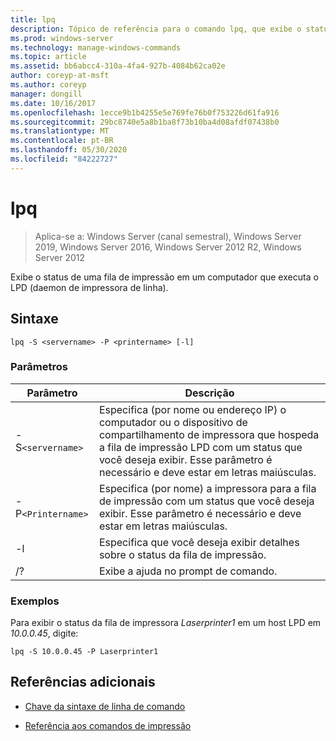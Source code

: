 ```yaml
---
title: lpq
description: Tópico de referência para o comando lpq, que exibe o status de uma fila de impressão em um computador que executa o LPD (daemon de impressora de linha).
ms.prod: windows-server
ms.technology: manage-windows-commands
ms.topic: article
ms.assetid: bb6abcc4-310a-4fa4-927b-4084b62ca02e
author: coreyp-at-msft
ms.author: coreyp
manager: dongill
ms.date: 10/16/2017
ms.openlocfilehash: 1ecce9b1b4255e5e769fe76b0f753226d61fa916
ms.sourcegitcommit: 29bc8740e5a8b1ba8f73b10ba4d08afdf07438b0
ms.translationtype: MT
ms.contentlocale: pt-BR
ms.lasthandoff: 05/30/2020
ms.locfileid: "84222727"
---
```

# <a name="lpq"></a>lpq

> Aplica-se a: Windows Server (canal semestral), Windows Server 2019, Windows Server 2016, Windows Server 2012 R2, Windows Server 2012

Exibe o status de uma fila de impressão em um computador que executa o LPD (daemon de impressora de linha).

## <a name="syntax"></a>Sintaxe

```
lpq -S <servername> -P <printername> [-l]
```

### <a name="parameters"></a>Parâmetros

| Parâmetro | Descrição |
| --------- | ----------- |
| -S`<servername>` | Especifica (por nome ou endereço IP) o computador ou o dispositivo de compartilhamento de impressora que hospeda a fila de impressão LPD com um status que você deseja exibir. Esse parâmetro é necessário e deve estar em letras maiúsculas. |
| -P`<Printername>` | Especifica (por nome) a impressora para a fila de impressão com um status que você deseja exibir. Esse parâmetro é necessário e deve estar em letras maiúsculas. |
| -l | Especifica que você deseja exibir detalhes sobre o status da fila de impressão. |
| /? | Exibe a ajuda no prompt de comando. |

### <a name="examples"></a>Exemplos

Para exibir o status da fila de impressora *Laserprinter1* em um host LPD em *10.0.0.45*, digite:

```
lpq -S 10.0.0.45 -P Laserprinter1
```

## <a name="additional-references"></a>Referências adicionais

- [Chave da sintaxe de linha de comando](command-line-syntax-key.md)

- [Referência aos comandos de impressão](print-command-reference.md)
